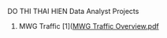 DO THI THAI HIEN
Data Analyst
Projects
1. MWG Traffic [1]([MWG Traffic Overview.pdf](https://github.com/Thaihien191999/thaihien191999.github.io/files/13485512/MWG.Traffic.Overview.pdf)

